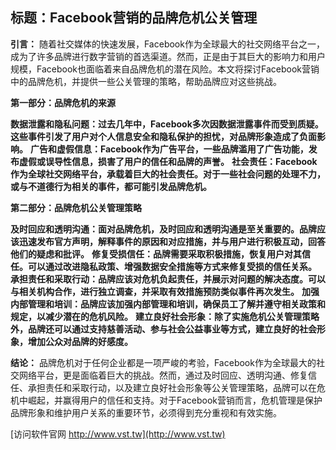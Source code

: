 ## **标题：Facebook营销的品牌危机公关管理**

**引言：**
随着社交媒体的快速发展，Facebook作为全球最大的社交网络平台之一，成为了许多品牌进行数字营销的首选渠道。然而，正是由于其巨大的影响力和用户规模，Facebook也面临着来自品牌危机的潜在风险。本文将探讨Facebook营销中的品牌危机，并提供一些公关管理的策略，帮助品牌应对这些挑战。

**第一部分：品牌危机的来源**

**数据泄露和隐私问题：过去几年中，Facebook多次因数据泄露事件而受到质疑。这些事件引发了用户对个人信息安全和隐私保护的担忧，对品牌形象造成了负面影响。**
**广告和虚假信息：Facebook作为广告平台，一些品牌滥用了广告功能，发布虚假或误导性信息，损害了用户的信任和品牌的声誉。**
**社会责任：Facebook作为全球社交网络平台，承载着巨大的社会责任。对于一些社会问题的处理不力，或与不道德行为相关的事件，都可能引发品牌危机。**

**第二部分：品牌危机公关管理策略**

**及时回应和透明沟通：面对品牌危机，及时回应和透明沟通是至关重要的。品牌应该迅速发布官方声明，解释事件的原因和对应措施，并与用户进行积极互动，回答他们的疑虑和批评。**
**修复受损信任：品牌需要采取积极措施，恢复用户对其信任。可以通过改进隐私政策、增强数据安全措施等方式来修复受损的信任关系。**
**承担责任和采取行动：品牌应该对危机负起责任，并展示对问题的解决态度。可以与相关机构合作，进行独立调查，并采取有效措施预防类似事件再次发生。**
**加强内部管理和培训：品牌应该加强内部管理和培训，确保员工了解并遵守相关政策和规定，以减少潜在的危机风险。**
**建立良好社会形象：除了实施危机公关管理策略外，品牌还可以通过支持慈善活动、参与社会公益事业等方式，建立良好的社会形象，增加公众对品牌的好感度。**

**结论：**
品牌危机对于任何企业都是一项严峻的考验，Facebook作为全球最大的社交网络平台，更是面临着巨大的挑战。然而，通过及时回应、透明沟通、修复信任、承担责任和采取行动，以及建立良好社会形象等公关管理策略，品牌可以在危机中崛起，并赢得用户的信任和支持。对于Facebook营销而言，危机管理是保护品牌形象和维护用户关系的重要环节，必须得到充分重视和有效实施。


[访问软件官网 http://www.vst.tw](http://www.vst.tw)
